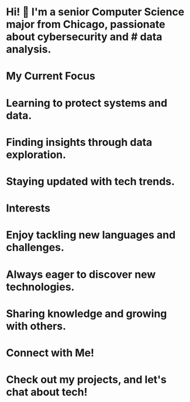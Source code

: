 # Hi! 👋 I'm a senior Computer Science major from Chicago, passionate about cybersecurity and # data analysis.

# My Current Focus
# Learning to protect systems and data.

# Finding insights through data exploration.

# Staying updated with tech trends.

# Interests
# Enjoy tackling new languages and challenges.

# Always eager to discover new technologies.

# Sharing knowledge and growing with others.

# Connect with Me!
# Check out my projects, and let's chat about tech!
